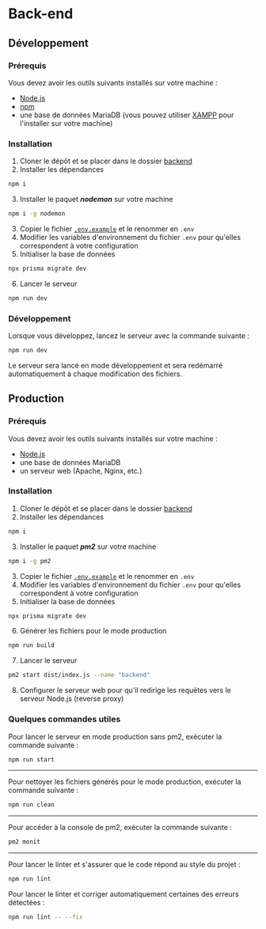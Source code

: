 # Back-end
## Développement
### Prérequis
Vous devez avoir les outils suivants installés sur votre machine :
* [Node.js](https://nodejs.org/fr/)
* [npm](https://www.npmjs.com/get-npm)
* une base de données MariaDB (vous pouvez utiliser [XAMPP](https://www.apachefriends.org/fr/index.html) pour l'installer sur votre machine)

### Installation
1. Cloner le dépôt et se placer dans le dossier [backend](.)
2. Installer les dépendances
```bash
npm i
```
3. Installer le paquet ***nodemon*** sur votre machine
```bash
npm i -g nodemon
```
3. Copier le fichier [`.env.example`](.env.example) et le renommer en `.env`
4. Modifier les variables d'environnement du fichier `.env` pour qu'elles correspondent à votre configuration
5. Initialiser la base de données
```bash
npx prisma migrate dev
```
6. Lancer le serveur
```bash
npm run dev
```

### Développement
Lorsque vous développez, lancez le serveur avec la commande suivante :
```bash
npm run dev
```
Le serveur sera lancé en mode développement et sera redémarré automatiquement à chaque modification des fichiers.


## Production
### Prérequis
Vous devez avoir les outils suivants installés sur votre machine :
* [Node.js](https://nodejs.org/fr/)
* une base de données MariaDB
* un serveur web (Apache, Nginx, etc.)

### Installation
1. Cloner le dépôt et se placer dans le dossier [backend](.)
2. Installer les dépendances
```bash
npm i
```
3. Installer le paquet ***pm2*** sur votre machine
```bash
npm i -g pm2
```
3. Copier le fichier [`.env.example`](.env.example) et le renommer en `.env`
4. Modifier les variables d'environnement du fichier `.env` pour qu'elles correspondent à votre configuration
5. Initialiser la base de données
```bash
npx prisma migrate dev
```
6. Générer les fichiers pour le mode production
```bash
npm run build
```
7. Lancer le serveur
```bash
pm2 start dist/index.js --name "backend"
```
8. Configurer le serveur web pour qu'il redirige les requêtes vers le serveur Node.js (reverse proxy)

### Quelques commandes utiles
Pour lancer le serveur en mode production sans pm2, exécuter la commande suivante :
```bash
npm run start
```

---

Pour nettoyer les fichiers générés pour le mode production, exécuter la commande suivante :
```bash
npm run clean
```

---

Pour accéder à la console de pm2, exécuter la commande suivante :
```bash
pm2 monit
```

---

Pour lancer le linter et s'assurer que le code répond au style du projet :
```bash
npm run lint
```

Pour lancer le linter et corriger automatiquement certaines des erreurs détectées :
```bash
npm run lint -- --fix
```